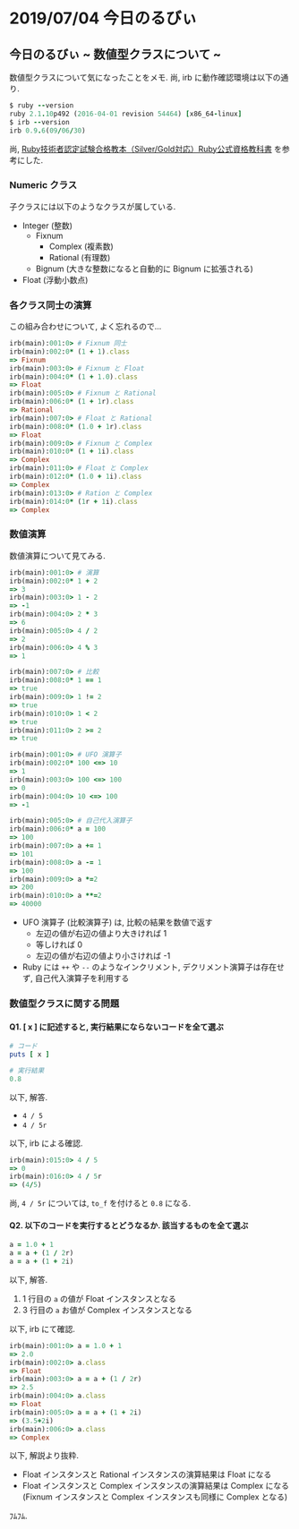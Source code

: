 # 2019/07/04 今日のるびぃ

## 今日のるびぃ ~ 数値型クラスについて ~

数値型クラスについて気になったことをメモ. 尚, irb に動作確認環境は以下の通り.

```ruby
$ ruby --version
ruby 2.1.10p492 (2016-04-01 revision 54464) [x86_64-linux]
$ irb --version
irb 0.9.6(09/06/30)
```

尚, [Ruby技術者認定試験合格教本（Silver/Gold対応）Ruby公式資格教科書](http://gihyo.jp/book/2017/978-4-7741-9194-2) を参考にした.

### Numeric クラス

子クラスには以下のようなクラスが属している.

* Integer (整数)
    * Fixnum
        * Complex (複素数)
        * Rational (有理数)
    * Bignum (大きな整数になると自動的に Bignum に拡張される)
* Float (浮動小数点)

### 各クラス同士の演算

この組み合わせについて, よく忘れるので...

```ruby
irb(main):001:0> # Fixnum 同士
irb(main):002:0* (1 + 1).class
=> Fixnum
irb(main):003:0> # Fixnum と Float
irb(main):004:0* (1 + 1.0).class
=> Float
irb(main):005:0> # Fixnum と Rational
irb(main):006:0* (1 + 1r).class
=> Rational
irb(main):007:0> # Float と Rational
irb(main):008:0* (1.0 + 1r).class
=> Float
irb(main):009:0> # Fixnum と Complex
irb(main):010:0* (1 + 1i).class
=> Complex
irb(main):011:0> # Float と Complex
irb(main):012:0* (1.0 + 1i).class
=> Complex
irb(main):013:0> # Ration と Complex
irb(main):014:0* (1r + 1i).class
=> Complex
```

### 数値演算

数値演算について見てみる.

```ruby
irb(main):001:0> # 演算
irb(main):002:0* 1 + 2
=> 3
irb(main):003:0> 1 - 2
=> -1
irb(main):004:0> 2 * 3
=> 6
irb(main):005:0> 4 / 2
=> 2
irb(main):006:0> 4 % 3
=> 1

irb(main):007:0> # 比較
irb(main):008:0* 1 == 1
=> true
irb(main):009:0> 1 != 2
=> true
irb(main):010:0> 1 < 2
=> true
irb(main):011:0> 2 >= 2
=> true

irb(main):001:0> # UFO 演算子
irb(main):002:0* 100 <=> 10
=> 1
irb(main):003:0> 100 <=> 100
=> 0
irb(main):004:0> 10 <=> 100
=> -1

irb(main):005:0> # 自己代入演算子
irb(main):006:0* a = 100
=> 100
irb(main):007:0> a += 1
=> 101
irb(main):008:0> a -= 1
=> 100
irb(main):009:0> a *=2
=> 200
irb(main):010:0> a **=2
=> 40000
```

* UFO 演算子 (比較演算子) は, 比較の結果を数値で返す
    * 左辺の値が右辺の値より大きければ 1
    * 等しければ 0
    * 左辺の値が右辺の値より小さければ -1
* Ruby には `++` や `--` のようなインクリメント, デクリメント演算子は存在せず, 自己代入演算子を利用する

### 数値型クラスに関する問題

#### Q1. [ x ] に記述すると, 実行結果にならないコードを全て選ぶ

```ruby
# コード
puts [ x ]

# 実行結果
0.8
```

以下, 解答.

* `4 / 5`
* `4 / 5r`

以下, irb による確認.

```ruby
irb(main):015:0> 4 / 5
=> 0
irb(main):016:0> 4 / 5r
=> (4/5)
```

尚, `4 / 5r` については, `to_f` を付けると `0.8` になる.

#### Q2. 以下のコードを実行するとどうなるか. 該当するものを全て選ぶ

```ruby
a = 1.0 + 1
a = a + (1 / 2r)
a = a + (1 + 2i)
```

以下, 解答.

1. 1 行目の `a` の値が Float インスタンスとなる
2. 3 行目の `a` お値が Complex インスタンスとなる

以下, irb にて確認.

```ruby
irb(main):001:0> a = 1.0 + 1
=> 2.0
irb(main):002:0> a.class
=> Float
irb(main):003:0> a = a + (1 / 2r)
=> 2.5
irb(main):004:0> a.class
=> Float
irb(main):005:0> a = a + (1 + 2i)
=> (3.5+2i)
irb(main):006:0> a.class
=> Complex
```

以下, 解説より抜粋.

* Float インスタンスと Rational インスタンスの演算結果は Float になる
* Float インスタンスと Complex インスタンスの演算結果は Complex になる (Fixnum インスタンスと Complex インスタンスも同様に Complex となる)

ﾌﾑﾌﾑ.
